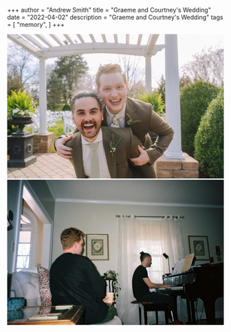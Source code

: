 +++
author = "Andrew Smith"
title = "Graeme and Courtney's Wedding"
date = "2022-04-02"
description = "Graeme and Courtney's Wedding"
tags = [
    "memory",
]
+++


![avatar.png](/images/graeme-andrew-funny.comp.jpg)
![avatar.png](/images/graeme-andrew-piano.comp.jpg)